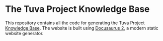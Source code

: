 # The Tuva Project Knowledge Base

This repository contains all the code for generating the Tuva Project [Knowledge Base](https://thetuvaproject.com/).  The website is built using [Docusaurus 2](https://docusaurus.io/), a modern static website generator.
